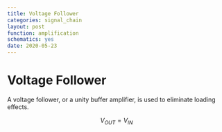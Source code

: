 ```yaml
---
title: Voltage Follower
categories: signal_chain
layout: post
function: amplification
schematics: yes
date: 2020-05-23
---
```


# Voltage Follower

A voltage follower, or a unity buffer amplifier, is used to eliminate loading effects.

$$ V_{OUT} = V_{IN} $$